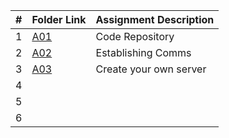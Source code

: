 |   #   | Folder Link | Assignment Description |
| :---: | ----------- | ---------------------- |
| 1 | [A01](https://github.com/aelious/4443-MobileApps/tree/main/Assignments/A01) | Code Repository |
| 2 | [A02](https://github.com/aelious/4443-MobileApps/tree/main/Assignments/A02) | Establishing Comms |
| 3 | [A03](https://github.com/aelious/4443-MobileApps/tree/main/Assignments/A03) | Create your own server |
| 4 | []() | |
| 5 | []() | |
| 6 | []() | |
